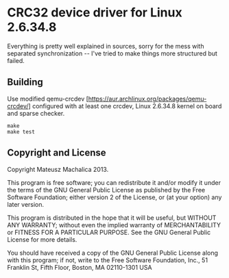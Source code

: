 CRC32 device driver for Linux 2.6.34.8
======================================

Everything is pretty well explained in sources, sorry for the mess with
separated synchronization -- I've tried to make things more structured but
failed.

Building
--------
Use modified qemu-crcdev [https://aur.archlinux.org/packages/qemu-crcdev/]
configured with at least one crcdev, Linux 2.6.34.8 kernel on board and sparse
checker.

    make
    make test

Copyright and License
---------------------

Copyright Mateusz Machalica 2013.

This program is free software; you can redistribute it and/or modify
it under the terms of the GNU General Public License as published by
the Free Software Foundation; either version 2 of the License, or
(at your option) any later version.

This program is distributed in the hope that it will be useful,
but WITHOUT ANY WARRANTY; without even the implied warranty of
MERCHANTABILITY or FITNESS FOR A PARTICULAR PURPOSE.  See the
GNU General Public License for more details.

You should have received a copy of the GNU General Public License
along with this program; if not, write to the Free Software
Foundation, Inc., 51 Franklin St, Fifth Floor, Boston, MA  02110-1301  USA
